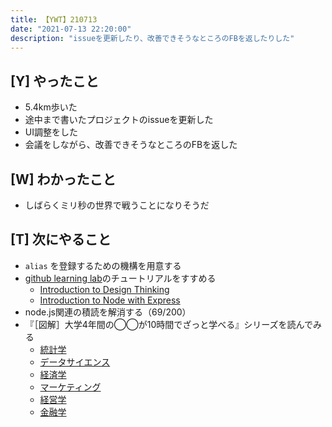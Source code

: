 ```yaml
---
title: 【YWT】210713
date: "2021-07-13 22:20:00"
description: "issueを更新したり、改善できそうなところのFBを返したりした"
---
```


## [Y] やったこと

- 5.4km歩いた
- 途中まで書いたプロジェクトのissueを更新した
- UI調整をした
- 会議をしながら、改善できそうなところのFBを返した

## [W] わかったこと

- しばらくミリ秒の世界で戦うことになりそうだ

## [T] 次にやること

- `alias` を登録するための機構を用意する
- [github learning lab](https://lab.github.com/githubtraining)のチュートリアルをすすめる
  - [Introduction to Design Thinking](https://lab.github.com/githubtraining/introduction-to-design-thinking)
  - [Introduction to Node with Express](https://lab.github.com/everydeveloper/introduction-to-node-with-express)
- node.js関連の積読を解消する（69/200）
- 『［図解］大学4年間の◯◯が10時間でざっと学べる』シリーズを読んでみる
  - [統計学](https://www.amazon.co.jp/dp/B07PXB4NN9)
  - [データサイエンス](https://www.amazon.co.jp/dp/B07XNW3TQM)
  - [経済学](https://www.amazon.co.jp/dp/B01KNLFHH6)
  - [マーケティング](https://www.amazon.co.jp/dp/B07BNC2SV3)
  - [経営学](https://www.amazon.co.jp/dp/B071SKDF3L)
  - [金融学](https://www.amazon.co.jp/dp/B07BB6Z7FW)

<!-- https://twitter.com/camomile_cafe/status/1414942536079134720?s=20 -->
